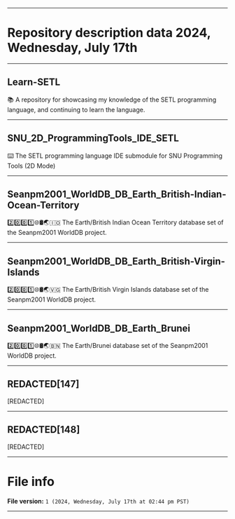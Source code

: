 
***

# Repository description data 2024, Wednesday, July 17th

---

## Learn-SETL

📚️ A repository for showcasing my knowledge of the SETL programming language, and continuing to learn the language. 

---

## SNU_2D_ProgrammingTools_IDE_SETL

⌨️ The SETL programming language IDE submodule for SNU Programming Tools (2D Mode)

---

## Seanpm2001_WorldDB_DB_Earth_British-Indian-Ocean-Territory

2️⃣️0️⃣️0️⃣️1️⃣️🌐️🛢️🌏️🇮🇴️ The Earth/British Indian Ocean Territory database set of the Seanpm2001 WorldDB project.

---

## Seanpm2001_WorldDB_DB_Earth_British-Virgin-Islands

2️⃣️0️⃣️0️⃣️1️⃣️🌐️🛢️🌏️🇻🇬️ The Earth/British Virgin Islands database set of the Seanpm2001 WorldDB project.

---

## Seanpm2001_WorldDB_DB_Earth_Brunei

2️⃣️0️⃣️0️⃣️1️⃣️🌐️🛢️🌏️🇧🇳️ The Earth/Brunei database set of the Seanpm2001 WorldDB project.

---

## REDACTED[147]

[REDACTED]

---

## REDACTED[148]

[REDACTED]

***

# File info

**File version:** `1 (2024, Wednesday, July 17th at 02:44 pm PST)`

***

